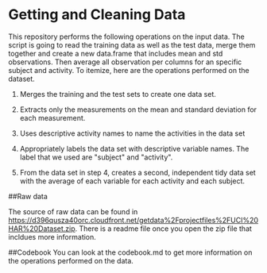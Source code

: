 # Getting and Cleaning Data

This repository performs the following operations on the input data. The script is going to read the training data as well as the test data, merge them together and create a new data.frame that includes mean and std observations. Then average all observation per columns for an specific subject and activity. To itemize, here are the operations performed on the dataset.

1) Merges the training and the test sets to create one data set.

2) Extracts only the measurements on the mean and standard deviation for each measurement.

3) Uses descriptive activity names to name the activities in the data set

4) Appropriately labels the data set with descriptive variable names. The label that we used are "subject" and "activity".

5) From the data set in step 4, creates a second, independent tidy data set with the average of each variable for each activity and each subject.

##Raw data

The source of raw data can be found in https://d396qusza40orc.cloudfront.net/getdata%2Fprojectfiles%2FUCI%20HAR%20Dataset.zip. There is a readme file once you open the zip file that incldues more information.

##Codebook
You can look at the codebook.md to get more information on the operations performed on the data.
